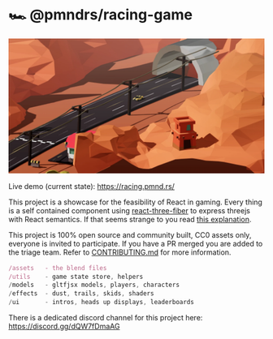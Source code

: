# 🏎️ @pmndrs/racing-game

![img](thumbnail.webp)

Live demo (current state): https://racing.pmnd.rs/

This project is a showcase for the feasibility of React in gaming. Every thing is a self contained component using [react-three-fiber](https://docs.pmnd.rs/react-three-fiber) to express threejs with React semantics. If that seems strange to you read [this explanation](https://twitter.com/0xca0a/status/1282999626782650368).

This project is 100% open source and community built, CC0 assets only, everyone is invited to participate. If you have a PR merged you are added to the triage team. Refer to [CONTRIBUTING.md](/CONTRIBUTING.md) for more information.

```jsx
/assets   - the blend files
/utils    - game state store, helpers
/models   - gltfjsx models, players, characters
/effects  - dust, trails, skids, shaders
/ui       - intros, heads up displays, leaderboards
```

There is a dedicated discord channel for this project here: https://discord.gg/dQW7fDmaAG
